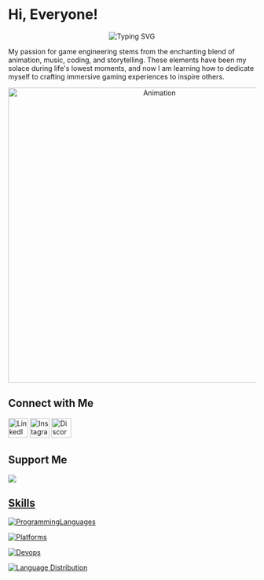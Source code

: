 # Hi, Everyone!

<p align="center">
  <img src="https://readme-typing-svg.demolab.com?font=Fira+Code&size=50&duration=3000&pause=500&color=ED2F32&center=true&vCenter=true&width=435&lines=GAME;ANIMATION;MUSIC;" alt="Typing SVG"/>
</p>

<p align="left">
  My passion for game engineering stems from the enchanting blend of animation, music, coding, and storytelling. These elements have been my solace during life's lowest moments, and now I am learning how to dedicate myself to crafting immersive gaming experiences to inspire others.
</p>

<p align="center">
  <img src="https://raw.githubusercontent.com/tylertam228/tylertam228/main/anime.gif" alt="Animation" width="600"/>
</p>

## Connect with Me
<p align="left">
  <a href="https://www.linkedin.com"><img src="https://upload.wikimedia.org/wikipedia/commons/thumb/8/81/LinkedIn_icon.svg/2048px-LinkedIn_icon.svg.png" alt="LinkedIn" width="40"/></a>
  <a href="https://www.instagram.com"><img src="https://upload.wikimedia.org/wikipedia/commons/thumb/9/95/Instagram_logo_2022.svg/1200px-Instagram_logo_2022.svg.png" alt="Instagram" width="40"/></a>
  <a href="https://discord.com"><img src="https://images-eds-ssl.xboxlive.com/image?url=4rt9.lXDC4H_93laV1_eHHFT949fUipzkiFOBH3fAiZZUCdYojwUyX2aTonS1aIwMrx6NUIsHfUHSLzjGJFxxsG72wAo9EWJR4yQWyJJaDaK1XdUso6cUMpI9hAdPUU_FNs11cY1X284vsHrnWtRw7oqRpN1m9YAg21d_aNKnIo-&format=source" alt="Discord" width="40"/></a>
</p>

## Support Me
<p align="left">
  <a href="https://www.buymeacoffee.com/tiger228"><img src="https://img.buymeacoffee.com/button-api/?text=Donation%20Support&emoji=%F0%9F%8E%AE&slug=tiger228&button_colour=28d5d7&font_colour=000000&font_family=Bree&outline_colour=000000&coffee_colour=FFDD00&t=123456" />
</p>

## Skills

<p align="left">
  <img src="https://skillicons.dev/icons?i=c,cpp,python,typescript&perline=5" alt="ProgrammingLanguages"/>
</p>

<p align="left">
  <img src="https://skillicons.dev/icons?i=vscode,visualstudio,godot,arduino,supabase,vercel&perline=4" alt="Platforms"/>
</p>

<p align="left">
  <img src="https://skillicons.dev/icons?i=azure,opencv,bot,discord&perline=5" alt="Devops"/>
</p>


<p align="left">
  <img src="https://github-readme-stats.vercel.app/api/top-langs/?username=tylertam228&layout=compact&theme=radical&langs_count=6" alt="Language Distribution"/>
</p>
